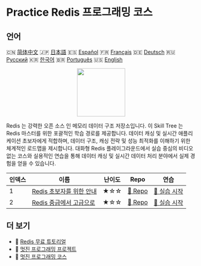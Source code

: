 # Practice Redis 프로그래밍 코스

## 언어

🇨🇳 [简体中文](README_zh.md) 🇯🇵 [日本語](README_ja.md) 🇪🇸 [Español](README_es.md) 🇫🇷 [Français](README_fr.md) 🇩🇪 [Deutsch](README_de.md) 🇷🇺 [Русский](README_ru.md) 🇰🇷 [한국어](README_ko.md) 🇧🇷 [Português](README_pt.md) 🇺🇸 [English](README.md) 

<div align="center">
<img width="128px" src="https://file.labex.io/path/4MMYfz8sH7hJ.png">
</div>

Redis 는 강력한 오픈 소스 인 메모리 데이터 구조 저장소입니다. 이 Skill Tree 는 Redis 마스터를 위한 포괄적인 학습 경로를 제공합니다. 데이터 캐싱 및 실시간 애플리케이션 초보자에게 적합하며, 데이터 구조, 캐싱 전략 및 성능 최적화를 이해하기 위한 체계적인 로드맵을 제시합니다. 대화형 Redis 플레이그라운드에서 실습 중심의 비디오 없는 코스와 실용적인 연습을 통해 데이터 캐싱 및 실시간 데이터 처리 분야에서 실제 경험을 얻을 수 있습니다.

|   인덱스 | 이름                                                                                  | 난이도   | Repo                                                                    | 연습                                                                       |
|----------|---------------------------------------------------------------------------------------|----------|-------------------------------------------------------------------------|----------------------------------------------------------------------------|
|        1 | [Redis 초보자를 위한 안내](https://labex.io/ko/courses/redis-for-beginners)           | ★☆☆      | [🔗 Repo](https://github.com/labex-labs/redis-for-beginners)            | [🚀 실습 시작](https://labex.io/ko/courses/redis-for-beginners)            |
|        2 | [Redis 중급에서 고급으로](https://labex.io/ko/courses/redis-intermediate-to-advanced) | ★☆☆      | [🔗 Repo](https://github.com/labex-labs/redis-intermediate-to-advanced) | [🚀 실습 시작](https://labex.io/ko/courses/redis-intermediate-to-advanced) |

## 더 보기

- 🔗 [Redis 무료 튜토리얼](https://github.com/labex-labs/redis-free-tutorials)
- 🔗 [멋진 프로그래밍 프로젝트](https://github.com/labex-labs/awesome-programming-projects)
- 🔗 [멋진 프로그래밍 코스](https://github.com/labex-labs/awesome-programming-courses)

